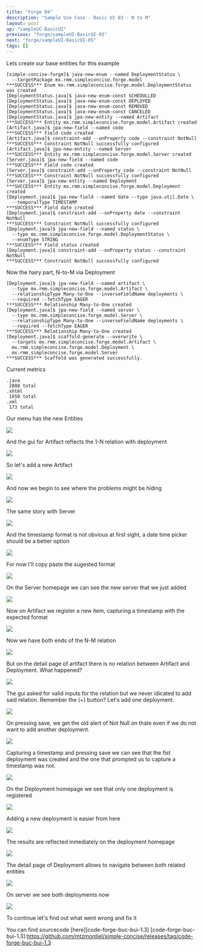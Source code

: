 ```yaml
---
title: "Forge 04"
description: "Sample Use Case - Basic UI 03 - N to M"
layout: post
up: "sampleUC-BasicUI"
previous: "forge/sampleUI-BasicUI-03"
next: "forge/sampleUI-BasicUI-05"
tags: []
---
```


Lets create our base entities for this example

~~~
[simple-concise-forge]$ java-new-enum --named DeploymentStatus \
  --targetPackage mx.rmm.simpleconcise.forge.model 
***SUCCESS*** Enum mx.rmm.simpleconcise.forge.model.DeploymentStatus was created
[DeploymentStatus.java]$ java-new-enum-const SCHEDULLED  
[DeploymentStatus.java]$ java-new-enum-const DEPLOYED  
[DeploymentStatus.java]$ java-new-enum-const REMOVED 
[DeploymentStatus.java]$ java-new-enum-const CANCELED
[DeploymentStatus.java]$ jpa-new-entity --named Artifact
***SUCCESS*** Entity mx.rmm.simpleconcise.forge.model.Artifact created
[Artifact.java]$ jpa-new-field --named code
***SUCCESS*** Field code created
[Artifact.java]$ constraint-add --onProperty code --constraint NotNull 
***SUCCESS*** Constraint NotNull successfully configured
[Artifact.java]$ jpa-new-entity --named Server  
***SUCCESS*** Entity mx.rmm.simpleconcise.forge.model.Server created
[Server.java]$ jpa-new-field --named code
***SUCCESS*** Field code created
[Server.java]$ constraint-add --onProperty code --constraint NotNull
***SUCCESS*** Constraint NotNull successfully configured
[Server.java]$ jpa-new-entity --named Deployment
***SUCCESS*** Entity mx.rmm.simpleconcise.forge.model.Deployment created
[Deployment.java]$ jpa-new-field --named date --type java.util.Date \
  --temporalType TIMESTAMP 
***SUCCESS*** Field date created
[Deployment.java]$ constraint-add --onProperty date --constraint NotNull
***SUCCESS*** Constraint NotNull successfully configured
[Deployment.java]$ jpa-new-field --named status \
  --type mx.rmm.simpleconcise.forge.model.DeploymentStatus \
  --enumType STRING   
***SUCCESS*** Field status created
[Deployment.java]$ constraint-add --onProperty status --constraint NotNull
***SUCCESS*** Constraint NotNull successfully configured

~~~

Now the hairy part, N-to-M via Deployment

~~~
[Deployment.java]$ jpa-new-field --named artifact \
  --type mx.rmm.simpleconcise.forge.model.Artifact \
  --relationshipType Many-to-One --inverseFieldName deployments \
  --required --fetchType EAGER 
***SUCCESS*** Relationship Many-to-One created
[Deployment.java]$ jpa-new-field --named server \
  --type mx.rmm.simpleconcise.forge.model.Server \
  --relationshipType Many-to-One --inverseFieldName deployments \
  --required --fetchType EAGER
***SUCCESS*** Relationship Many-to-One created
[Deployment.java]$ scaffold-generate --overwrite \
  --targets mx.rmm.simpleconcise.forge.model.Artifact \
  mx.rmm.simpleconcise.forge.model.Deployment \
  mx.rmm.simpleconcise.forge.model.Server 
***SUCCESS*** Scaffold was generated successfully.

~~~


Current metrics

~~~
.java
 2808 total
.xhtml
 1650 total
.xml
 173 total

~~~

Our menu has the new Entities

<img src="{{site.url}}/assets/images/suc-bui-forge/028.png" />

And the gui for Artifact reflects the 1-N relation with
deployment

<img src="{{site.url}}/assets/images/suc-bui-forge/029.png" />

So let's add a new Artifact

<img src="{{site.url}}/assets/images/suc-bui-forge/030.png" />

And now we begin to see where the problems might be hiding

<img src="{{site.url}}/assets/images/suc-bui-forge/031.png" />

The same story with Server

<img src="{{site.url}}/assets/images/suc-bui-forge/032.png" />

And the timestamp format is not obvious at first sight, a date
time picker should be a better option

<img src="{{site.url}}/assets/images/suc-bui-forge/033.png" />

For now I'll copy paste the sugested format

<img src="{{site.url}}/assets/images/suc-bui-forge/034.png" />

On the Server homepage we can see the new server that we just 
added

<img src="{{site.url}}/assets/images/suc-bui-forge/035.png" />

Now on Artifact we register a new item, capturing a timestamp 
with the expected format

<img src="{{site.url}}/assets/images/suc-bui-forge/036.png" />

Now we have both ends of the N-M relation

<img src="{{site.url}}/assets/images/suc-bui-forge/037.png" />

But on the detail page of artifact there is no relation between 
Artifact and Deployment. What happened?

<img src="{{site.url}}/assets/images/suc-bui-forge/038.png" />

The gui asked for valid inputs for the relation but we never 
idicated to add said relation. Remember the (+) button? Let's 
add one deployment.

<img src="{{site.url}}/assets/images/suc-bui-forge/039.png" />

On pressing save, we get the old alert of Not Null on thate 
even if we do not want to add another deployment.

<img src="{{site.url}}/assets/images/suc-bui-forge/040.png" />

Capturing a timestamp and pressing save we can see that the
fist deployment was created and the one that prompted us to
capture a timestamp was not.

<img src="{{site.url}}/assets/images/suc-bui-forge/041.png" />

On the Deployment homepage we see that only one deployment is 
registered

<img src="{{site.url}}/assets/images/suc-bui-forge/042.png" />

Adding a new deployment is easier from here

<img src="{{site.url}}/assets/images/suc-bui-forge/043.png" />

The results are reflected inmediately on the deployment homepage

<img src="{{site.url}}/assets/images/suc-bui-forge/044.png" />

The detail page of Deployment allows to navigate between both related entities

<img src="{{site.url}}/assets/images/suc-bui-forge/045.png" />

On server we see both deployments now

<img src="{{site.url}}/assets/images/suc-bui-forge/046.png" />

To continue let's find out what went wrong and fix it

You can find sourcecode [here][code-forge-buc-bui-1.3]
[code-forge-buc-bui-1.3]:https://github.com/mtzmontiel/simple-concise/releases/tag/code-forge-buc-bui-1.3

